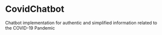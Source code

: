 # CovidChatbot
Chatbot implementation for authentic and simplified information related to the COVID-19 Pandemic
